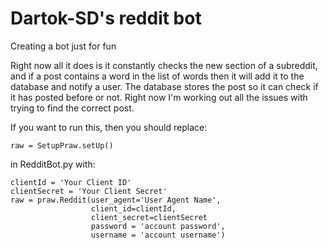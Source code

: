 # Dartok-SD's reddit bot
Creating a bot just for fun

Right now all it does is it constantly checks the new section of a subreddit, and if a post contains 
a word in the list of words then it will add it to the database and notify a user. The database stores the post
so it can check if it has posted before or not. Right now I'm working out all the issues with trying to find the correct post.



If you want to run this, then you should replace: 

```
raw = SetupPraw.setUp()
```

in RedditBot.py with:

```
clientId = 'Your Client ID'
clientSecret = 'Your Client Secret'
raw = praw.Reddit(user_agent='User Agent Name', 
                  client_id=clientId,
                  client_secret=clientSecret
                  password = 'account password',
                  username = 'account username')
```

